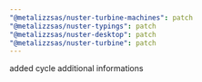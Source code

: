 ```yaml
---
"@metalizzsas/nuster-turbine-machines": patch
"@metalizzsas/nuster-typings": patch
"@metalizzsas/nuster-desktop": patch
"@metalizzsas/nuster-turbine": patch
---
```


added cycle additional informations
